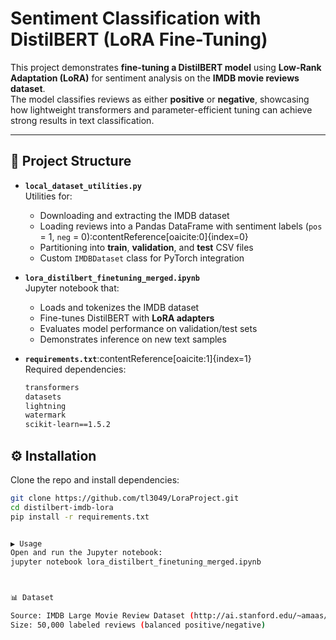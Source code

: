 # Sentiment Classification with DistilBERT (LoRA Fine-Tuning)

This project demonstrates **fine-tuning a DistilBERT model** using **Low-Rank Adaptation (LoRA)** for sentiment analysis on the **IMDB movie reviews dataset**.  
The model classifies reviews as either **positive** or **negative**, showcasing how lightweight transformers and parameter-efficient tuning can achieve strong results in text classification.

---

## 📂 Project Structure

- **`local_dataset_utilities.py`**  
  Utilities for:
  - Downloading and extracting the IMDB dataset  
  - Loading reviews into a Pandas DataFrame with sentiment labels (`pos` = 1, `neg` = 0):contentReference[oaicite:0]{index=0}  
  - Partitioning into **train**, **validation**, and **test** CSV files  
  - Custom `IMDBDataset` class for PyTorch integration  

- **`lora_distilbert_finetuning_merged.ipynb`**  
  Jupyter notebook that:
  - Loads and tokenizes the IMDB dataset  
  - Fine-tunes DistilBERT with **LoRA adapters**  
  - Evaluates model performance on validation/test sets  
  - Demonstrates inference on new text samples  

- **`requirements.txt`**:contentReference[oaicite:1]{index=1}  
  Required dependencies:
  ```txt
  transformers
  datasets
  lightning
  watermark
  scikit-learn==1.5.2

## ⚙️ Installation

Clone the repo and install dependencies:

```bash
git clone https://github.com/tl3049/LoraProject.git
cd distilbert-imdb-lora
pip install -r requirements.txt


▶️ Usage
Open and run the Jupyter notebook:
jupyter notebook lora_distilbert_finetuning_merged.ipynb



📊 Dataset

Source: IMDB Large Movie Review Dataset (http://ai.stanford.edu/~amaas/data/sentiment/aclImdb_v1.tar.gz)
Size: 50,000 labeled reviews (balanced positive/negative)










